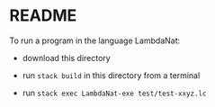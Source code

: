 # README

To run a program in the language LambdaNat:

- download this directory

- run `stack build` in this directory from a terminal

- run `stack exec LambdaNat-exe test/test-xxyz.lc`
  
